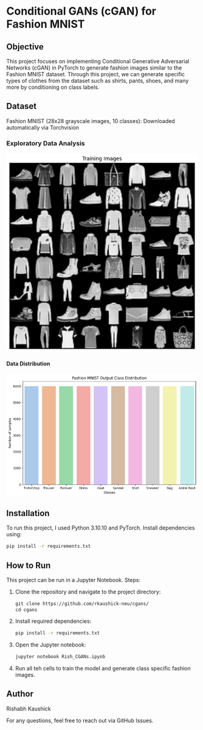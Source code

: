 # Conditional GANs (cGAN) for Fashion MNIST

## Objective
This project focuses on implementing Conditional Generative Adversarial Networks (cGAN) in PyTorch to generate  fashion images similar to the Fashion MNIST dataset. Through this project, we can generate specific types of clothes from the dataset such as shirts, pants, shoes, and many more by conditioning on class labels.

## Dataset
Fashion MNIST (28x28 grayscale images, 10 classes):
Downloaded automatically via Torchvision

### Exploratory Data Analysis
![Training images](./images/training_images.png)

#### Data Distribution
![Bar plot of the output data distribution](./images/output_class_distribution.png)

## Installation
To run this project, I used Python 3.10.10 and PyTorch. Install dependencies using:
```bash
pip install -r requirements.txt
```

## How to Run
This project can be run in a Jupyter Notebook.
Steps:
1. Clone the repository and navigate to the project directory:
    ```
    git clone https://github.com/rkaushick-neu/cgans/
    cd cgans
    ```
2. Install required dependencies:
    ```bash
    pip install -r requirements.txt
    ```
3. Open the Jupyter notebook:
    ```bash
    jupyter notebook Rish_CGANs.ipynb
    ```
4. Run all teh cells to train the model and generate class specific fashion images.

## Author
Rishabh Kaushick

For any questions, feel free to reach out via GitHub Issues.